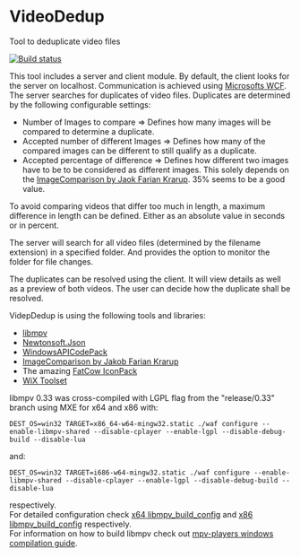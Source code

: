 # VideoDedup
Tool to deduplicate video files

[![Build status](https://ci.appveyor.com/api/projects/status/ld6w3vd6m49spu27/branch/master?svg=true)](https://ci.appveyor.com/project/SebastianBecker2/videodedup/branch/master)

This tool includes a server and client module. By default, the client looks for the server on localhost. Communication is achieved using [Microsofts WCF](https://docs.microsoft.com/en-us/dotnet/framework/wcf/whats-wcf).
The server searches for duplicates of video files. Duplicates are determined by the following configurable settings:
- Number of Images to compare => Defines how many images will be compared to determine a duplicate.
- Accepted number of different Images => Defines how many of the compared images can be different to still qualify as a duplicate.
- Accepted percentage of difference => Defines how different two images have to be to be considered as different images. This solely depends on the [ImageComparison by Jaok Farian Krarup](https://www.codeproject.com/Articles/374386/Simple-image-comparison-in-NET). 35% seems to be a good value.

To avoid comparing videos that differ too much in length, a maximum difference in length can be defined. Either as an absolute value in seconds or in percent.

The server will search for all video files (determined by the filename extension) in a specified folder. And provides the option to monitor the folder for file changes.

The duplicates can be resolved using the client. It will view details as well as a preview of both videos. The user can decide how the duplicate shall be resolved.

VidepDedup is using the following tools and libraries:
- [libmpv](https://github.com/mpv-player/mpv)
- [Newtonsoft.Json](https://www.newtonsoft.com/json)
- [WindowsAPICodePack](https://github.com/aybe/Windows-API-Code-Pack-1.1)
- [ImageComparison by Jakob Farian Krarup](https://www.codeproject.com/Articles/374386/Simple-image-comparison-in-NET)
- The amazing [FatCow IconPack](https://www.fatcow.com/free-icons)
- [WiX Toolset](https://wixtoolset.org)

libmpv 0.33 was cross-compiled with LGPL flag from the "release/0.33" branch using MXE for x64 and x86 with:  

    DEST_OS=win32 TARGET=x86_64-w64-mingw32.static ./waf configure --enable-libmpv-shared --disable-cplayer --enable-lgpl --disable-debug-build --disable-lua
and:  

    DEST_OS=win32 TARGET=i686-w64-mingw32.static ./waf configure --enable-libmpv-shared --disable-cplayer --enable-lgpl --disable-debug-build --disable-lua
respectively.  
For detailed configuration check [x64 libmpv_build_config](./DedupEngine/Libs/libmpv/x64/libmpv_build_config) and [x86 libmpv_build_config](./DedupEngine/Libs/libmpv/x86/libmpv_build_config) respectively.  
For information on how to build libmpv check out [mpv-players windows compilation guide](https://github.com/mpv-player/mpv/blob/master/DOCS/compile-windows.md).
